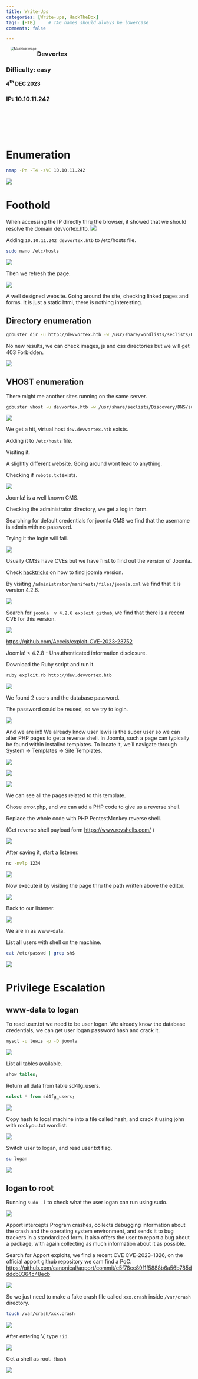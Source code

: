 ```yaml
---
title: Write-Ups
categories: [Write-ups, HackTheBox]
tags: [HTB]     # TAG names should always be lowercase
comments: false

---
```


<img src="/assets/img/HTB/devvortex/2565d292772abc4a2d774117cf4d36ff.png" style="margin-left: 20px; zoom: 60%;" align=left alt="Machine image" >

### Devvortex
### Difficulty: easy
<b>4<sup>th</sup> DEC 2023</b>
### IP: 10.10.11.242
<br><br><br><br>




# Enumeration

```bash
nmap -Pn -T4 -sVC 10.10.11.242 
```

![](/assets/img/HTB/devvortex/20231203225603.png)

# Foothold

When accessing the IP directly thru the browser, it showed that we should resolve the domain devvortex.htb.
![](/assets/img/HTB/devvortex/20231203224326.png)

Adding `10.10.11.242 devvortex.htb` to /etc/hosts file.

```bash
sudo nano /etc/hosts
```
![](/assets/img/HTB/devvortex/20231204124522.png)

Then we refresh the page.

![](/assets/img/HTB/devvortex/20231204124157.png)

A well designed website. Going around the site, checking linked pages and forms.
It is just a static html, there is nothing interesting.
## Directory enumeration
```bash
gobuster dir -u http://devvortex.htb -w /usr/share/wordlists/seclists/Discovery/Web-Content/directory-list-2.3-medium.txt -x php,html,txt -t 50
```
<!-- ![](/assets/img/HTB/devvortex/20231203231220.png) -->

No new results, we can check images, js and css directories but we will get 403 Forbidden.

![](/assets/img/HTB/devvortex/20231204125123.png)

## VHOST enumeration
There might me another sites running on the same server.
```bash
gobuster vhost -u devvortex.htb -w /usr/share/seclists/Discovery/DNS/subdomains-top1million-5000.txt  --append-domain
```
![](/assets/img/HTB/devvortex/20231204125550.png)

We get a hit, virtual host `dev.devvortex.htb` exists.

Adding it to `/etc/hosts` file.

Visiting it.

A slightly different website. Going around wont lead to anything.

Checking if `robots.txt`exists.

![](/assets/img/HTB/devvortex/20231204130829.png)

 Joomla! is a well known CMS.

 Checking the administrator directory, we get a log in form.

 Searching for default credentials for joomla CMS we find that the username is admin with no password.

 Trying it the login will fail.

 ![](/assets/img/HTB/devvortex/20231204130428.png)

 Usually CMSs have CVEs but we have first to find out the version of Joomla.

 Check [hacktricks](https://book.hacktricks.xyz/network-services-pentesting/pentesting-web/joomla#version) on how to find joomla version.
 
 By visiting `/administrator/manifests/files/joomla.xml` we find that it is version 4.2.6.

 ![](/assets/img/HTB/devvortex/20231204132353.png)

 Search for `joomla  v 4.2.6 exploit github`, we find that there is a recent CVE for this version.

 ![](/assets/img/HTB/devvortex/20231204132531.png)

 https://github.com/Acceis/exploit-CVE-2023-23752

 Joomla! < 4.2.8 - Unauthenticated information disclosure.

 Download the Ruby script and run it. 

 ```bash
 ruby exploit.rb http://dev.devvortex.htb
```
 ![](/assets/img/HTB/devvortex/20231204132952.png)

 We found 2 users and the database password.

 The password could be reused, so we try to login.

![](/assets/img/HTB/devvortex/20231204150756.png)

And we are in!!
We already know user lewis is the super user so we can alter PHP pages to get a reverse shell.
In Joomla, such a page can typically be found within installed templates. To locate it, we’ll navigate through System -> Templates -> Site Templates.

![](/assets/img/HTB/devvortex/20231204151036.png)

![](/assets/img/HTB/devvortex/20231204151102.png)

![](/assets/img/HTB/devvortex/20231204151119.png)

We can see all the pages related to this template.

Chose error.php, and we can add a PHP code to give us a reverse shell.

Replace the whole code with PHP PentestMonkey reverse shell.

(Get reverse shell payload form https://www.revshells.com/ )

![](/assets/img/HTB/devvortex/20231204152452.png)

After saving it, start a listener.

```bash
nc -nvlp 1234
```

![](/assets/img/HTB/devvortex/20231204151959.png)

Now execute it by visiting the page thru the path written above the editor.

![](/assets/img/HTB/devvortex/20231204152649.png)

Back to our listener.

![](/assets/img/HTB/devvortex/20231204152720.png)

We are in as www-data.

List all users with shell on the machine.
```bash
cat /etc/passwd | grep sh$
```

![](/assets/img/HTB/devvortex/20231204153044.png)

# Privilege Escalation 
## www-data to logan
To read user.txt we need to be user logan.
We already know the database credentials, we can get user logan password hash and crack it.

```bash
mysql -u lewis -p -D joomla
```

![](/assets/img/HTB/devvortex/20231204153306.png)

List all tables available.

```sql
show tables;
```

Return all data from table sd4fg_users.

```sql
select * from sd4fg_users;
```

![](/assets/img/HTB/devvortex/20231204153550.png)

Copy hash to local machine into  a file called hash, and crack it using john with rockyou.txt wordlist.

![](/assets/img/HTB/devvortex/20231204154003.png)

Switch user to logan, and read user.txt flag.

```bash
su logan
```

![](/assets/img/HTB/devvortex/20231204154330.png)

## logan to root
Running `sudo -l` to check what the user logan can run using sudo.

![](/assets/img/HTB/devvortex/20231204154505.png)

Apport intercepts Program crashes, collects debugging information about the crash and the operating system environment, and sends it to bug trackers in a standardized form. It also offers the user to report a bug about a package, with again collecting as much information about it as possible.

Search for Apport exploits, we find a recent CVE CVE-2023-1326, on the official apport github repository we cam find a PoC.
https://github.com/canonical/apport/commit/e5f78cc89f1f5888b6a56b785dddcb0364c48ecb

![](/assets/img/HTB/devvortex/20231204155153.png)

So we just need to make a fake crash file called `xxx.crash` inside `/var/crash `directory.

```bash
touch /var/crash/xxx.crash
```

![](/assets/img/HTB/devvortex/20231204155507.png)

After entering V, type `!id`.

![](/assets/img/HTB/devvortex/20231204155552.png)

Get a shell as root. `!bash`

![](/assets/img/HTB/devvortex/20231204155726.png)

